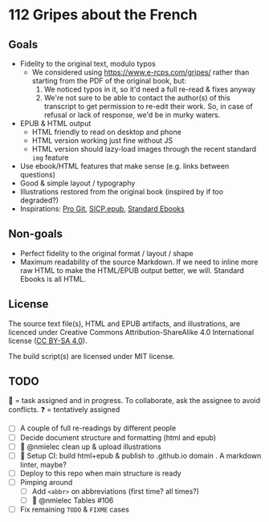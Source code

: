 # 112 Gripes about the French

## Goals

- Fidelity to the original text, modulo typos
  - We considered using https://www.e-rcps.com/gripes/ rather than starting from the PDF of the original book, but:
    1. We noticed typos in it, so it'd need a full re-read & fixes anyway
    2. We're not sure to be able to contact the author(s) of this transcript to get permission to re-edit their work. So, in case of refusal or lack of response, we'd be in murky waters.
- EPUB & HTML output
  - HTML friendly to read on desktop and phone
  - HTML version working just fine without JS
  - HTML version should lazy-load images through the recent standard `img` feature
- Use ebook/HTML features that make sense (e.g. links between questions)
- Good & simple layout / typography
- Illustrations restored from the original book (inspired by if too degraded?)
- Inspirations: [Pro Git](https://github.com/progit/progit2), [SICP.epub](https://github.com/sarabander/sicp), [Standard Ebooks](https://github.com/standardebooks/william-shakespeare_the-tempest)

## Non-goals

- Perfect fidelity to the original format / layout / shape
- Maximum readability of the source Markdown. If we need to inline more raw HTML
  to make the HTML/EPUB output better, we will. Standard Ebooks is all HTML.

## License

The source text file(s), HTML and EPUB artifacts, and illustrations, are
licenced under Creative Commons Attribution-ShareAlike 4.0 International license
([CC BY-SA 4.0](https://creativecommons.org/licenses/by-sa/4.0/)).

The build script(s) are licensed under MIT license.

## TODO

🏃 = task assigned and in progress. To collaborate, ask the assignee to avoid conflicts.
❓️ = tentatively assigned

- [ ] A couple of full re-readings by different people
- [ ] Decide document structure and formatting (html and epub)
- [ ] 🏃 @nmielec clean up & upload illustrations
- [ ] 🏃 Setup CI: build html+epub & publish to .github.io domain . A markdown linter, maybe?
- [ ] Deploy to this repo when main structure is ready
- [ ] Pimping around
    - [ ] Add `<abbr>` on abbreviations (first time? all times?)
    - [ ] 🏃 @nmielec Tables #106
- [ ] Fix remaining `TODO` & `FIXME` cases
